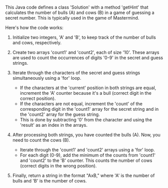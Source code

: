​This Java code defines a class 'Solution' with a method 'getHint' that calculates the number of bulls (A) and cows (B) in a game of guessing a secret number. This is 
typically used in the game of Mastermind.

Here's how the code works:

1. Initialize two integers, 'A' and 'B', to keep track of the number of bulls and cows, respectively.

2. Create two arrays 'count1' and 'count2', each of size '10'. These arrays are used to count the occurrences of digits '0-9' in the secret and guess strings.

3. Iterate through the characters of the secret and guess strings simultaneously using a 'for' loop.
   - If the characters at the 'current' position in both strings are equal, increment the 'A' counter because it's a bull (correct digit in the correct position).
   - If the characters are not equal, increment the 'count' of the corresponding digit in the 'count1' array for the secret string and in the 'count2' array for the 
     guess string.
   - This is done by subtracting '0' from the character and using the 'result' as an index in the arrays.

4. After processing both strings, you have counted the bulls (A). Now, you need to count the cows (B).
   - Iterate through the 'count1' and 'count2' arrays using a 'for' loop.
   - For each digit (0-9), add the minimum of the counts from 'count1' and 'count2' to the 'B' counter. This counts the number of cows (correct digits in the wrong 
     position).

5. Finally, return a string in the format "AxB," where 'A' is the number of bulls and 'B' is the number of cows.
